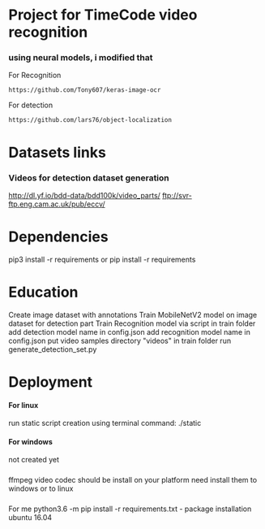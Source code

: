 # Project for TimeCode video recognition 

### using neural models, i modified that
For Recognition
```
https://github.com/Tony607/keras-image-ocr
```
For detection 
```
https://github.com/lars76/object-localization
```

# Datasets links
### Videos for detection dataset generation 
http://dl.yf.io/bdd-data/bdd100k/video_parts/
ftp://svr-ftp.eng.cam.ac.uk/pub/eccv/

# Dependencies
pip3 install -r requirements
or 
pip install -r requirements

# Education  

Create image dataset with annotations 
Train MobileNetV2 model on image dataset for detection part 
Train Recognition model via script in train folder 
add detection model name in config.json 
add recognition model name in config.json 
put video samples directory "videos" in train folder
run generate_detection_set.py


#  Deployment

#### For linux 
run static script creation using terminal command: ./static

#### For windows
not created yet

### 
ffmpeg video codec should be install on your platform
need install them to windows or to linux

### 
For me 
python3.6 -m pip install -r requirements.txt - package installation ubuntu 16.04 
